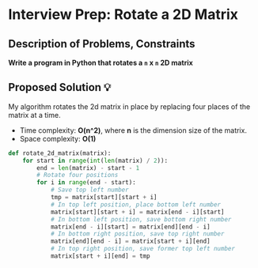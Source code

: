 # Interview Prep: Rotate a 2D Matrix

## Description of Problems, Constraints

**Write a program in Python that rotates a `n` x `n` 2D matrix**

## Proposed Solution 💡

My algorithm rotates the 2d matrix in place by replacing four places
of the matrix at a time.

* Time complexity: **O(n^2)**, where **n** is the dimension size of the matrix.
* Space complexity: **O(1)** 

```python
def rotate_2d_matrix(matrix):
    for start in range(int(len(matrix) / 2)):
        end = len(matrix) - start - 1
        # Rotate four positions
        for i in range(end - start):
            # Save top left number
            tmp = matrix[start][start + i]
            # In top left position, place bottom left number
            matrix[start][start + i] = matrix[end - i][start]
            # In bottom left position, save bottom right number
            matrix[end - i][start] = matrix[end][end - i]
            # In bottom right position, save top right number 
            matrix[end][end - i] = matrix[start + i][end]
            # In top right position, save former top left number
            matrix[start + i][end] = tmp
```

